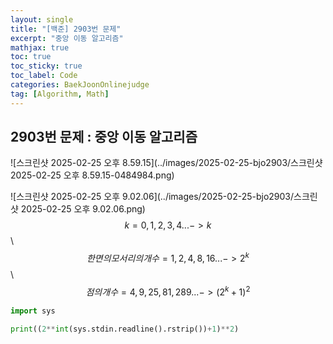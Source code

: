 ```yaml
---
layout: single
title: "[백준] 2903번 문제"
excerpt: "중앙 이동 알고리즘"
mathjax: true
toc: true
toc_sticky: true
toc_label: Code
categories: BaekJoonOnlinejudge
tag: [Algorithm, Math]
---
```


## 2903번 문제 : 중앙 이동 알고리즘

![스크린샷 2025-02-25 오후 8.59.15](../images/2025-02-25-bjo2903/스크린샷 2025-02-25 오후 8.59.15-0484984.png)

![스크린샷 2025-02-25 오후 9.02.06](../images/2025-02-25-bjo2903/스크린샷 2025-02-25 오후 9.02.06.png)$$k = 0, 1, 2, 3, 4 ... -> k$$ \\
$$한 면의 모서리의 개수 = 1, 2, 4, 8, 16 ... -> 2^{k}$$ \\
$$점의 개수 = 4, 9, 25, 81, 289 ... -> (2^{k}+1)^2$$

```python
import sys

print((2**int(sys.stdin.readline().rstrip())+1)**2)
```